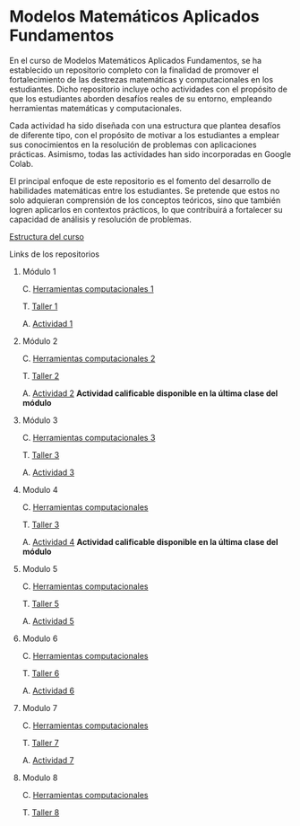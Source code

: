 # Modelos Matemáticos Aplicados Fundamentos
En el curso de Modelos Matemáticos Aplicados Fundamentos, se ha establecido un repositorio completo con la finalidad de promover el fortalecimiento de las destrezas matemáticas y computacionales en los estudiantes. Dicho repositorio incluye ocho actividades con el propósito de que los estudiantes aborden desafíos reales de su entorno, empleando herramientas matemáticas y computacionales.

Cada actividad ha sido diseñada con una estructura que plantea desafíos de diferente tipo, con el propósito de motivar a los estudiantes a emplear sus conocimientos en la resolución de problemas con aplicaciones prácticas. Asimismo, todas las actividades han sido incorporadas en Google Colab.

El principal enfoque de este repositorio es el fomento del desarrollo de habilidades matemáticas entre los estudiantes. Se pretende que estos no solo adquieran comprensión de los conceptos teóricos, sino que también logren aplicarlos en contextos prácticos, lo que contribuirá a fortalecer su capacidad de análisis y resolución de problemas. 

[Estructura del curso](https://github.com/abelalv/PUJ_MMAF/blob/main/Estructura_Modulo.pdf)

Links de los repositorios


1. Módulo 1
    
    C. [Herramientas computacionales 1](https://githubtocolab.com/abelalv/PUJ_MMAF/blob/main/seccion_1/MMAF_python_1.ipynb)

    T. [Taller 1](https://githubtocolab.com/abelalv/PUJ_MMAF/blob/main/seccion_1/MMAF_taller_1.ipynb)
    
    A. [Actividad 1](https://githubtocolab.com/abelalv/PUJ_MMAF/blob/main/seccion_1/MMAF_actividad_1.ipynb)

2. Módulo 2
    
    C. [Herramientas computacionales 2](https://githubtocolab.com/abelalv/PUJ_MMAF/blob/main/seccion_2/MMAF_python_2.ipynb)

    T. [Taller 2](https://githubtocolab.com/abelalv/PUJ_MMAF/blob/main/seccion_2/MMAF_taller_2.ipynb)
    
    A. [Actividad 2](https://githubtocolab.com/abelalv/PUJ_MMAF/blob/main/seccion_2/MMAF_actividad_2.ipynb) **Actividad calificable disponible en la última clase del módulo**
   
3. Módulo 3
    
    C. [Herramientas computacionales 3](https://githubtocolab.com/abelalv/PUJ_MMAF/blob/main/seccion_3/MMAF_python_3.ipynb)

    T. [Taller 3](https://githubtocolab.com/abelalv/PUJ_MMAF/blob/main/seccion_3/MMAF_taller_3.ipynb)
    
    A. [Actividad 3](https://githubtocolab.com/abelalv/PUJ_MMAF/blob/main/seccion_3/MMAF_actividad_3.ipynb) 
   
4. Modulo 4
   
   C. [Herramientas computacionales](https://githubtocolab.com/abelalv/PUJ_MMAF/blob/main/seccion_4/MMAF_python_4.ipynb)
   
   T. [Taller 3](https://githubtocolab.com/abelalv/PUJ_MMAF/blob/main/seccion_4/MMAF_taller_4.ipynb)
   
   A. [Actividad 4](https://githubtocolab.com/abelalv/PUJ_MMAF/blob/main/seccion_4/MMAF_actividad_4.ipynb) **Actividad calificable disponible en la última clase del módulo**

5. Modulo 5
   
   C. [Herramientas computacionales](https://githubtocolab.com/abelalv/PUJ_MMAF/blob/main/seccion_5/MMAF_python_5.ipynb)
   
   T. [Taller 5](https://githubtocolab.com/abelalv/PUJ_MMAF/blob/main/seccion_5/MMAF_taller_5.ipynb)
   
   A. [Actividad 5](https://githubtocolab.com/abelalv/PUJ_MMAF/blob/main/seccion_5/MMAF_actividad_5.ipynb)

6. Modulo 6
   
   C. [Herramientas computacionales](https://githubtocolab.com/abelalv/PUJ_MMAF/blob/main/seccion_6/MMAF_python_6.ipynb)
   
   T. [Taller 6](https://githubtocolab.com/abelalv/PUJ_MMAF/blob/main/seccion_6/MMAF_taller_6.ipynb)

   A. [Actividad 6](https://githubtocolab.com/abelalv/PUJ_MMAF/blob/main/seccion_6/MMAF_actividad_6.ipynb)
   
   
7. Modulo 7
   
   C. [Herramientas computacionales](https://githubtocolab.com/abelalv/PUJ_MMAF/blob/main/seccion_7/MMAF_python_7.ipynb)
   
   T. [Taller 7](https://githubtocolab.com/abelalv/PUJ_MMAF/blob/main/seccion_7/MMAF_taller_7.ipynb)

   A. [Actividad 7](https://githubtocolab.com/abelalv/PUJ_MMAF/blob/main/seccion_7/MMAF_actividad_7.ipynb)

8. Modulo 8
   
   C. [Herramientas computacionales](https://githubtocolab.com/abelalv/PUJ_MMAF/blob/main/seccion_8/MMAF_python_8.ipynb)
   
   T. [Taller 8](https://githubtocolab.com/abelalv/PUJ_MMAF/blob/main/seccion_8/MMAF_taller_8.ipynb)

   
